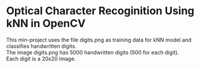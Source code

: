 # Optical Character Recoginition Using kNN in OpenCV

This min-project uses the file digits.png as training data for kNN model
and classifies handwritten digits.\
The image digits.png has 5000 handwritten digits (500 for each digit). \
Each digit is a 20x20 image.
